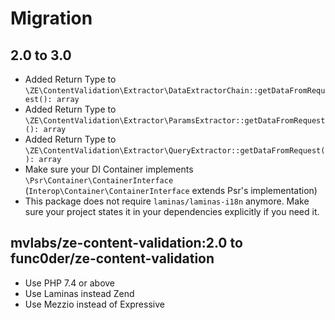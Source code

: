 # Migration

## 2.0 to 3.0

* Added Return Type to `\ZE\ContentValidation\Extractor\DataExtractorChain::getDataFromRequest(): array`
* Added Return Type to `\ZE\ContentValidation\Extractor\ParamsExtractor::getDataFromRequest(): array`
* Added Return Type to `\ZE\ContentValidation\Extractor\QueryExtractor::getDataFromRequest(): array`
* Make sure your DI Container implements `\Psr\Container\ContainerInterface` (`Interop\Container\ContainerInterface`
  extends Psr's implementation)
* This package does not require `laminas/laminas-i18n` anymore. Make sure your project states it in your dependencies
  explicitly if you need it.

## mvlabs/ze-content-validation:2.0 to func0der/ze-content-validation

* Use PHP 7.4 or above
* Use Laminas instead Zend
* Use Mezzio instead of Expressive

